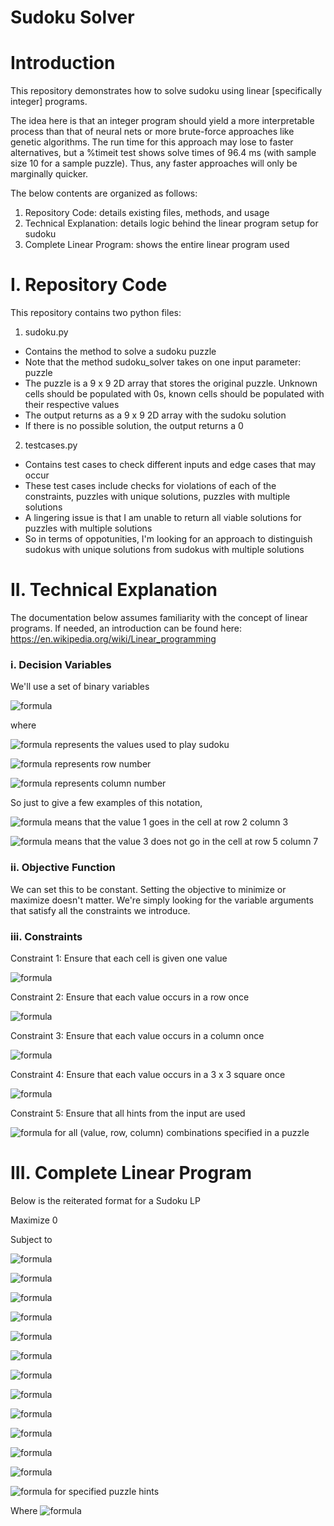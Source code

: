 # Sudoku Solver
# Introduction
This repository demonstrates how to solve sudoku using linear [specifically integer] programs. 

The idea here is that an integer program should yield a more interpretable process than that of neural nets or more brute-force approaches like genetic algorithms. The run time for this approach may lose to faster alternatives, but a %timeit test shows solve times of 96.4 ms (with sample size 10 for a sample puzzle). Thus, any faster approaches will only be marginally quicker.

The below contents are organized as follows:
1) Repository Code: details existing files, methods, and usage
2) Technical Explanation: details logic behind the linear program setup for sudoku
3) Complete Linear Program: shows the entire linear program used

# I. Repository Code
This repository contains two python files:

1) sudoku.py 
- Contains the method to solve a sudoku puzzle
- Note that the method sudoku_solver takes on one input parameter: puzzle
- The puzzle is a 9 x 9 2D array that stores the original puzzle. Unknown cells should be populated with 0s, known cells should be populated with their respective values
- The output returns as a 9 x 9 2D array with the sudoku solution
- If there is no possible solution, the output returns a 0

2) testcases.py 
- Contains test cases to check different inputs and edge cases that may occur
- These test cases include checks for violations of each of the constraints, puzzles with unique solutions, puzzles with multiple solutions
- A lingering issue is that I am unable to return all viable solutions for puzzles with multiple solutions
- So in terms of oppotunities, I'm looking for an approach to distinguish sudokus with unique solutions from sudokus with multiple solutions


# II. Technical Explanation
The documentation below assumes familiarity with the concept of linear programs. 
If needed, an introduction can be found here: https://en.wikipedia.org/wiki/Linear_programming

### i. Decision Variables
We'll use a set of binary variables 

![formula](https://render.githubusercontent.com/render/math?math=\forall%20i%20\in%20(1,%202,%203,%20...%20,%209)%20,%20\forall%20j%20\in%20(1,%202,%203,%20...%20,%209)%20,%20\forall%20k%20\in%20(1,%202,%203,%20...%20,%209)%20:%20X_{ijk}%20\in%20(0,%201)%20)

where 

![formula](https://render.githubusercontent.com/render/math?math=i%20\in%20(1,%202,%203,%20...%20,%209)) represents the values used to play sudoku

![formula](https://render.githubusercontent.com/render/math?math=j%20\in%20(1,%202,%203,%20...%20,%209)) represents row number

![formula](https://render.githubusercontent.com/render/math?math=k%20\in%20(1,%202,%203,%20...%20,%209)) represents column number



So just to give a few examples of this notation,

![formula](https://render.githubusercontent.com/render/math?math=X_{123}%20=%201) means that the value 1 goes in the cell at row 2 column 3

![formula](https://render.githubusercontent.com/render/math?math=X_{357}%20=%200) means that the value 3 does not go in the cell at row 5 column 7

### ii. Objective Function
We can set this to be constant. Setting the objective to minimize or maximize doesn't matter.
We're simply looking for the variable arguments that satisfy all the constraints we introduce.

### iii. Constraints 
Constraint 1: Ensure that each cell is given one value 

![formula](https://render.githubusercontent.com/render/math?math=\forall%20k%20\in%20(1,%202,%203,%20...%20,%209),%20\forall%20j%20\in%20(1,%202,%203,%20...%20,%209)%20:%20\sum_{i%20=%201}^9%20{X_{ijk}}%20=%201)


Constraint 2: Ensure that each value occurs in a row once 

![formula](https://render.githubusercontent.com/render/math?math=\forall%20i%20\in%20(1,%202,%203,%20...%20,%209),%20\forall%20k%20\in%20(1,%202,%203,%20...%20,%209)%20:%20\sum_{j%20=%201}^9%20{X_{ijk}}%20=%201)


Constraint 3: Ensure that each value occurs in a column once 

![formula](https://render.githubusercontent.com/render/math?math=%20\forall%20i%20\in%20(1,%202,%203,%20...%20,%209),%20\forall%20j%20\in%20(1,%202,%203,%20...%20,%209)%20:%20\sum_{k%20=%201}^9%20{X_{ijk}}%20=%201)


Constraint 4: Ensure that each value occurs in a 3 x 3 square once 

![formula](https://render.githubusercontent.com/render/math?math=\forall%20i%20\in%20(1,%202,%203,%20...%20,%209),%20\forall%20R%20\in%20((1,%202,%203),%20(4,%205,%206),%20(7,%208,%209)),%20\forall%20C%20\in%20((1,%202,%203),%20(4,%205,%206),%20(7,%208,%209))%20:%20\sum_{j%20\in%20R}%20\sum_{k%20\in%20C}%20{X_{ijk}}%20=%201,%20)


Constraint 5: Ensure that all hints from the input are used

![formula](https://render.githubusercontent.com/render/math?math=X_{ijk}%20=%201) for all (value, row, column) combinations specified in a puzzle



# III. Complete Linear Program
Below is the reiterated format for a Sudoku LP

Maximize 0

Subject to 

  ![formula](https://render.githubusercontent.com/render/math?math=\sum_{i%20=%201}^9%20{X_{ijk}}%20=%201,%20\forall%20j%20\in%20(1,%202,%203,%20...%20,%209),%20\forall%20k%20\in%20(1,%202,%203,%20...%20,%209))

  ![formula](https://render.githubusercontent.com/render/math?math=\sum_{j%20=%201}^9%20{X_{ijk}}%20=%201,%20\forall%20i%20\in%20(1,%202,%203,%20...%20,%209),%20\forall%20k%20\in%20(1,%202,%203,%20...%20,%209))

  ![formula](https://render.githubusercontent.com/render/math?math=\sum_{k%20=%201}^9%20{X_{ijk}}%20=%201,%20\forall%20i%20\in%20(1,%202,%203,%20...%20,%209),%20\forall%20j%20\in%20(1,%202,%203,%20...%20,%209))

  ![formula](https://render.githubusercontent.com/render/math?math=\sum_{j%20=%201}^3%20\sum_{k%20=%201}^3%20{X_{ijk}}%20=%201,%20\forall%20i%20\in%20(1,%202,%203,%20...%20,%209))

  ![formula](https://render.githubusercontent.com/render/math?math=\sum_{j%20=%201}^3%20\sum_{k%20=%204}^6%20{X_{ijk}}%20=%201,%20\forall%20i%20\in%20(1,%202,%203,%20...%20,%209))

  ![formula](https://render.githubusercontent.com/render/math?math=\sum_{j%20=%201}^3%20\sum_{k%20=%207}^9%20{X_{ijk}}%20=%201,%20\forall%20i%20\in%20(1,%202,%203,%20...%20,%209))

  ![formula](https://render.githubusercontent.com/render/math?math=\sum_{j%20=%204}^6%20\sum_{k%20=%201}^3%20{X_{ijk}}%20=%201,%20\forall%20i%20\in%20(1,%202,%203,%20...%20,%209))

  ![formula](https://render.githubusercontent.com/render/math?math=\sum_{j%20=%204}^6%20\sum_{k%20=%204}^6%20{X_{ijk}}%20=%201,%20\forall%20i%20\in%20(1,%202,%203,%20...%20,%209))

  ![formula](https://render.githubusercontent.com/render/math?math=\sum_{j%20=%204}^6%20\sum_{k%20=%207}^9%20{X_{ijk}}%20=%201,%20\forall%20i%20\in%20(1,%202,%203,%20...%20,%209))

  ![formula](https://render.githubusercontent.com/render/math?math=\sum_{j%20=%207}^9%20\sum_{k%20=%201}^3%20{X_{ijk}}%20=%201,%20\forall%20i%20\in%20(1,%202,%203,%20...%20,%209))

  ![formula](https://render.githubusercontent.com/render/math?math=\sum_{j%20=%207}^9%20\sum_{k%20=%204}^6%20{X_{ijk}}%20=%201,%20\forall%20i%20\in%20(1,%202,%203,%20...%20,%209))

  ![formula](https://render.githubusercontent.com/render/math?math=\sum_{j%20=%207}^9%20\sum_{k%20=%207}^9%20{X_{ijk}}%20=%201,%20\forall%20i%20\in%20(1,%202,%203,%20...%20,%209))

  ![formula](https://render.githubusercontent.com/render/math?math=X_{ijk}%20=%201) for specified puzzle hints

Where ![formula](https://render.githubusercontent.com/render/math?math=X_{ijk}%20\in%20(0,%201)%20,%20\forall%20i%20\in%20(1,%202,%203,%20...%20,%209)%20,%20\forall%20j%20\in%20(1,%202,%203,%20...%20,%209)%20,%20\forall%20k%20\in%20(1,%202,%203,%20...%20,%209))


